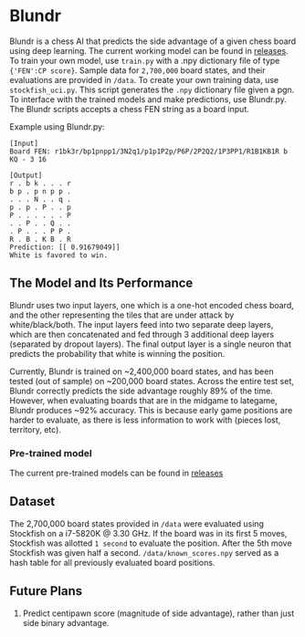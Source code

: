 # Blundr

Blundr is a chess AI that predicts the side advantage of a given chess board using deep learning. The current working model can be found in [releases](https://github.com/ArmanMaesumi/Blundr/releases). To train your own model, use ```train.py``` with a .npy dictionary file of type ```{'FEN':CP score}```. Sample data for ```2,700,000``` board states, and their evaluations are provided in ```/data```. To create your own training data, use ```stockfish_uci.py```. This script generates the ```.npy``` dictionary file given a pgn. To interface with the trained models and make predictions, use Blundr.py. The Blundr scripts accepts a chess FEN string as a board input.

Example using Blundr.py:
```
[Input]
Board FEN: r1bk3r/bp1pnpp1/3N2q1/p1p1P2p/P6P/2P2Q2/1P3PP1/R1B1KB1R b KQ - 3 16

[Output]
r . b k . . . r
b p . p n p p .
. . . N . . q .
p . p . P . . p
P . . . . . . P
. . P . . Q . .
. P . . . P P .
R . B . K B . R
Prediction: [[ 0.91679049]]
White is favored to win.
```
## The Model and Its Performance

Blundr uses two input layers, one which is a one-hot encoded chess board, and the other representing the tiles that are under attack by white/black/both. The input layers feed into two separate deep layers, which are then concatenated and fed through 3 additional deep layers (separated by dropout layers). The final output layer is a single neuron that predicts the probability that white is winning the position.

Currently, Blundr is trained on ~2,400,000 board states, and has been tested (out of sample) on ~200,000 board states. Across the entire test set, Blundr correctly predicts the side advantage roughly 89% of the time. However, when evaluating boards that are in the midgame to lategame, Blundr produces ~92% accuracy. This is because early game positions are harder to evaluate, as there is less information to work with (pieces lost, territory, etc).

### Pre-trained model

The current pre-trained models can be found in [releases](https://github.com/ArmanMaesumi/Blundr/releases)

## Dataset

The 2,700,000 board states provided in ```/data``` were evaluated using Stockfish on a i7-5820K @ 3.30 GHz. If the board was in its first 5 moves, Stockfish was allotted ```1 second``` to evaluate the position. After the 5th move Stockfish was given half a second. ```/data/known_scores.npy``` served as a hash table for all previously evaluated board positions. 

## Future Plans

1. Predict centipawn score (magnitude of side advantage), rather than just side binary advantage.
